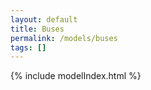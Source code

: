 ```yaml
---
layout: default
title: Buses
permalink: /models/buses
tags: []
---
```


{% include modelIndex.html %}